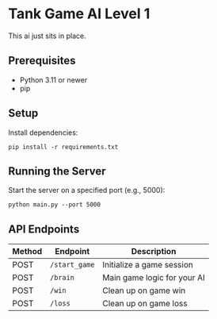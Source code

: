 # Tank Game AI Level 1

This ai just sits in place.

## Prerequisites

- Python 3.11 or newer
- pip

## Setup

Install dependencies:
```
pip install -r requirements.txt
```

## Running the Server

Start the server on a specified port (e.g., 5000):

```
python main.py --port 5000
```

## API Endpoints

| Method | Endpoint      | Description                  |
|--------|---------------|------------------------------|
| POST   | `/start_game` | Initialize a game session    |
| POST   | `/brain`      | Main game logic for your AI  |
| POST   | `/win`        | Clean up on game win         |
| POST   | `/loss`       | Clean up on game loss        |